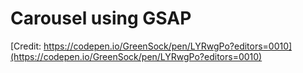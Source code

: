 # Carousel using GSAP

[Credit: https://codepen.io/GreenSock/pen/LYRwgPo?editors=0010](https://codepen.io/GreenSock/pen/LYRwgPo?editors=0010)
